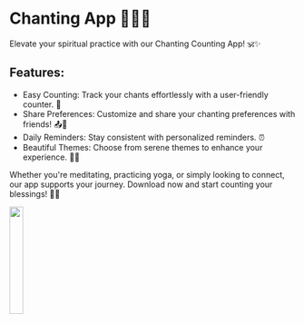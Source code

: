 # Chanting App 🧘‍♂️📱

Elevate your spiritual practice with our Chanting Counting App! 🕉️✨


## Features:

- Easy Counting: Track your chants effortlessly with a user-friendly counter. 🔢
- Share Preferences: Customize and share your chanting preferences with friends! 📤👫
- Daily Reminders: Stay consistent with personalized reminders. ⏰
- Beautiful Themes: Choose from serene themes to enhance your experience. 🎨🌌

Whether you're meditating, practicing yoga, or simply looking to connect, our app supports your journey. Download now and start counting your blessings! 🌟🙏





<p>
  <img src="https://github.com/user-attachments/assets/ac8aaa2e-e19c-4239-be8f-46261e8cc801" width="22%">

  </p>

  
